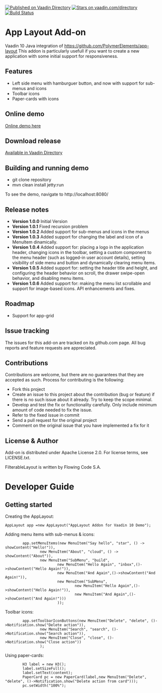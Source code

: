 [![Published on Vaadin Directory](https://img.shields.io/badge/Vaadin%20Directory-published-00b4f0.svg)](https://vaadin.com/directory/component/app-layout-addon)
[![Stars on vaadin.com/directory](https://img.shields.io/vaadin-directory/star/app-layout-addon.svg)](https://vaadin.com/directory/component/app-layout-addon)
[![Build Status](https://jenkins.flowingcode.com/job/AppLayout-addon/badge/icon)](https://jenkins.flowingcode.com/job/AppLayout-addon)

# App Layout Add-on

Vaadin 10 Java integration of https://github.com/PolymerElements/app-layout
This addon is particularly usefull if you want to create a new application with some initial support for responsiveness.

## Features

* Left side menu with hamburguer button, and now with support for sub-menus and icons
* Toolbar icons
* Paper-cards with icons

## Online demo

[Online demo here](http://addonsv10.flowingcode.com/applayout)

## Download release

[Available in Vaadin Directory](https://vaadin.com/directory/component/app-layout-addon)

## Building and running demo

- git clone repository
- mvn clean install jetty:run

To see the demo, navigate to http://localhost:8080/

## Release notes

- **Version 1.0.0** Initial Version
- **Version 1.0.1** Fixed recursion problem
- **Version 1.0.2** Added support for sub-menus and icons in the menus
- **Version 1.0.3** Added support for changing the label and icon of a MenuItem dinamically.
- **Version 1.0.4** Added support for: placing a logo in the application header, changing icons in the toolbar, setting a custom component to the menu header (such as logged-in user account details), setting visibility of side menu and button and dynamically clearing menu items.
- **Version 1.0.5** Added support for: setting the header title and height, and configuring the header behavior on scroll, the drawer swipe-open behavior, and disabling menu items.
- **Version 1.0.6** Added support for: making the menu list scrollable and support for image-based icons. API enhancements and fixes. 

## Roadmap

* Support for app-grid

## Issue tracking

The issues for this add-on are tracked on its github.com page. All bug reports and feature requests are appreciated. 

## Contributions

Contributions are welcome, but there are no guarantees that they are accepted as such. Process for contributing is the following:

- Fork this project
- Create an issue to this project about the contribution (bug or feature) if there is no such issue about it already. Try to keep the scope minimal.
- Develop and test the fix or functionality carefully. Only include minimum amount of code needed to fix the issue.
- Refer to the fixed issue in commit
- Send a pull request for the original project
- Comment on the original issue that you have implemented a fix for it

## License & Author

Add-on is distributed under Apache License 2.0. For license terms, see LICENSE.txt.

FilterableLayout is written by Flowing Code S.A.

# Developer Guide

## Getting started

Creating the AppLayout:
```
AppLayout app =new AppLayout("AppLayout Addon for Vaadin 10 Demo");
```
Adding menu items with sub-menus & icons:
```
		app.setMenuItems(new MenuItem("Say hello", "star", () -> showContent("Hello!")),
				new MenuItem("About", "cloud", () -> showContent("About")),
				new MenuItem("SubMenu", "build", 
						new MenuItem("Hello Again", "inbox",()->showContent("Hello Again!")),
						new MenuItem("And Again",()->showContent("And Again!")),
						new MenuItem("SubMenu",
								new MenuItem("Hello Again",()->showContent("Hello Again!")),
								new MenuItem("And Again",()->showContent("And Again!")))
						));
```
Toolbar icons:
```
    	app.setToolbarIconButtons(new MenuItem("Delete", "delete", ()->Notification.show("Delete action")),
    			new MenuItem("Search", "search", ()->Notification.show("Search action")),
    			new MenuItem("Close", "close", ()->Notification.show("Close action"))
    			);
```
Using paper-cards:
```
    	H3 label = new H3();
    	label.setSizeFull();
    	label.setText(content);
    	PaperCard pc = new PaperCard(label,new MenuItem("Delete", "delete", ()->Notification.show("Delete action from card")));
    	pc.setWidth("100%");
```
